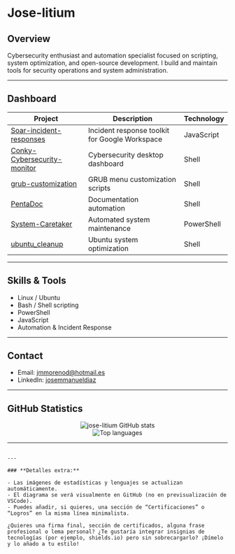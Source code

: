 # Jose-litium

## Overview

Cybersecurity enthusiast and automation specialist focused on scripting, system optimization, and open-source development. I build and maintain tools for security operations and system administration.

---

## Dashboard

| Project                                                                                 | Description                                  | Technology      |
|-----------------------------------------------------------------------------------------|----------------------------------------------|-----------------|
| [Soar-incident-responses](https://github.com/jose-litium/Soar-incident-responses)       | Incident response toolkit for Google Workspace | JavaScript      |
| [Conky-Cybersecurity-monitor](https://github.com/jose-litium/Conky-Cybersecurity-monitor) | Cybersecurity desktop dashboard              | Shell           |
| [grub-customization](https://github.com/jose-litium/grub-customization)                 | GRUB menu customization scripts              | Shell           |
| [PentaDoc](https://github.com/jose-litium/PentaDoc)                                     | Documentation automation                     | Shell           |
| [System-Caretaker](https://github.com/jose-litium/System-Caretaker)                     | Automated system maintenance                 | PowerShell      |
| [ubuntu_cleanup](https://github.com/jose-litium/ubuntu_cleanup)                         | Ubuntu system optimization                   | Shell           |

---

## Skills & Tools

- Linux / Ubuntu
- Bash / Shell scripting
- PowerShell
- JavaScript
- Automation & Incident Response

---

## Contact

- Email: [jmmorenod@hotmail.es](mailto:jmmorenod@hotmail.es)
- LinkedIn: [josemmanueldiaz](https://www.linkedin.com/in/josemmanueldiaz/)

---

## GitHub Statistics

<p align="center">
  <img src="https://github-readme-stats.vercel.app/api?username=jose-litium&show_icons=true&hide_title=true&hide_border=true&count_private=true&include_all_commits=true" alt="jose-litium GitHub stats" />
  <br>
  <img src="https://github-readme-stats.vercel.app/api/top-langs/?username=jose-litium&layout=compact&hide_border=true&hide_title=true" alt="Top languages" />
</p>

---

<!--
**jose-litium/jose-litium** is a _special_ repository because its `README.md` appears on your GitHub profile.
-->

```

---

### **Detalles extra:**

- Las imágenes de estadísticas y lenguajes se actualizan automáticamente.
- El diagrama se verá visualmente en GitHub (no en previsualización de VSCode).
- Puedes añadir, si quieres, una sección de “Certificaciones” o “Logros” en la misma línea minimalista.

¿Quieres una firma final, sección de certificados, alguna frase profesional o lema personal? ¿Te gustaría integrar insignias de tecnologías (por ejemplo, shields.io) pero sin sobrecargarlo? ¡Dímelo y lo añado a tu estilo!
```
